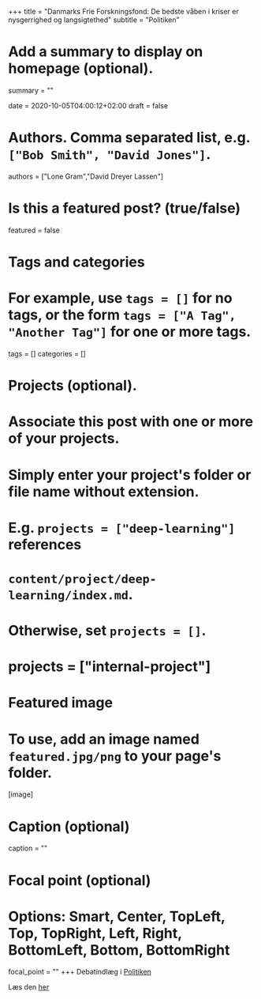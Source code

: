 +++
title = "Danmarks Frie Forskningsfond: De bedste våben i kriser er nysgerrighed og langsigtethed"
subtitle = "Politiken"

# Add a summary to display on homepage (optional).
summary = ""

date = 2020-10-05T04:00:12+02:00
draft = false

# Authors. Comma separated list, e.g. `["Bob Smith", "David Jones"]`.
authors = ["Lone Gram","David Dreyer Lassen"]

# Is this a featured post? (true/false)
featured = false

# Tags and categories
# For example, use `tags = []` for no tags, or the form `tags = ["A Tag", "Another Tag"]` for one or more tags.
tags = []
categories = []

# Projects (optional).
#   Associate this post with one or more of your projects.
#   Simply enter your project's folder or file name without extension.
#   E.g. `projects = ["deep-learning"]` references
#   `content/project/deep-learning/index.md`.
#   Otherwise, set `projects = []`.
# projects = ["internal-project"]

# Featured image
# To use, add an image named `featured.jpg/png` to your page's folder.
[image]
  # Caption (optional)
  caption = ""

  # Focal point (optional)
  # Options: Smart, Center, TopLeft, Top, TopRight, Left, Right, BottomLeft, Bottom, BottomRight
  focal_point = ""
+++
Debatindlæg i [Politiken](https://www.politiken.dk)  

Læs den [her](https://politiken.dk/debat/debatindlaeg/art7940958/De-bedste-våben-i-kriser-er-nysgerrighed-og-langsigtethed)
